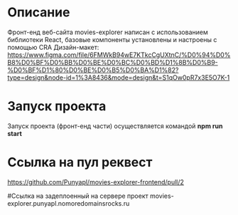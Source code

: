# Описание
Фронт-енд веб-сайта movies-explorer написан с использованием библиотеки React, базовые компоненты установлены и настроены с помощью CRA
Дизайн-макет: https://www.figma.com/file/6FMWkB94wE7KTkcCgUXtnC/%D0%94%D0%B8%D0%BF%D0%BB%D0%BE%D0%BC%D0%BD%D1%8B%D0%B9-%D0%BF%D1%80%D0%BE%D0%B5%D0%BA%D1%82?type=design&node-id=1%3A8436&mode=design&t=S1qOw0pR7x3E5O7K-1

# Запуск проекта
Запуск проекта (фронт-енд части) осуществляется командой **npm run start**

# Ссылка на пул реквест
https://github.com/Punyapl/movies-explorer-frontend/pull/2

#Ссылка на задеплоенный на сервере проект
movies-explorer.punyapl.nomoredomainsrocks.ru
